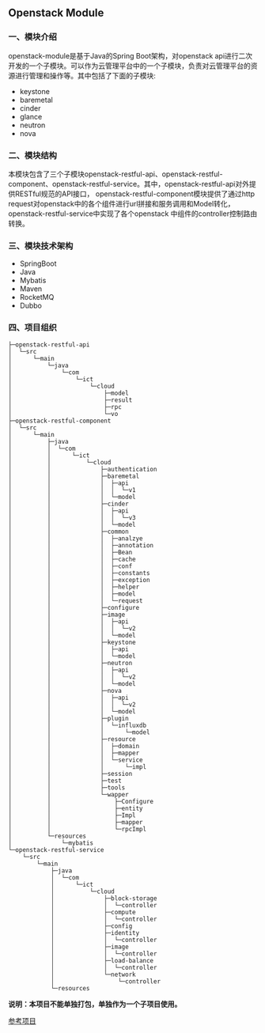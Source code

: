 ## Openstack Module

### 一、模块介绍

openstack-module是基于Java的Spring Boot架构，对openstack api进行二次开发的一个子模块。可以作为云管理平台中的一个子模块，负责对云管理平台的资源进行管理和操作等。其中包括了下面的子模块:
- keystone
- baremetal
- cinder
- glance
- neutron
- nova

### 二、模块结构

本模块包含了三个子模块openstack-restful-api、openstack-restful-component、openstack-restful-service。其中，openstack-restful-api对外提供RESTful规范的API接口，
openstack-restful-component模块提供了通过http request对openstack中的各个组件进行url拼接和服务调用和Model转化，openstack-restful-service中实现了各个openstack
中组件的controller控制路由转换。

### 三、模块技术架构

- SpringBoot
- Java
- Mybatis
- Maven
- RocketMQ
- Dubbo

### 四、项目组织

```
├─openstack-restful-api
│  └─src
│      └─main
│          └─java
│              └─com
│                  └─ict
│                      └─cloud
│                          ├─model
│                          ├─result
│                          ├─rpc
│                          └─vo
├─openstack-restful-component
│  └─src
│      └─main
│          ├─java
│          │  └─com
│          │      └─ict
│          │          └─cloud
│          │              ├─authentication
│          │              ├─baremetal
│          │              │  ├─api
│          │              │  │  └─v1
│          │              │  └─model
│          │              ├─cinder
│          │              │  ├─api
│          │              │  │  └─v3
│          │              │  └─model
│          │              ├─common
│          │              │  ├─analzye
│          │              │  ├─annotation
│          │              │  ├─Bean
│          │              │  ├─cache
│          │              │  ├─conf
│          │              │  ├─constants
│          │              │  ├─exception
│          │              │  ├─helper
│          │              │  ├─model
│          │              │  └─request
│          │              ├─configure
│          │              ├─image
│          │              │  ├─api
│          │              │  │  └─v2
│          │              │  └─model
│          │              ├─keystone
│          │              │  ├─api
│          │              │  └─model
│          │              ├─neutron
│          │              │  ├─api
│          │              │  │  └─v2
│          │              │  └─model
│          │              ├─nova
│          │              │  ├─api
│          │              │  │  └─v2
│          │              │  └─model
│          │              ├─plugin
│          │              │  └─influxdb
│          │              │      └─model
│          │              ├─resource
│          │              │  ├─domain
│          │              │  ├─mapper
│          │              │  └─service
│          │              │      └─impl
│          │              ├─session
│          │              ├─test
│          │              ├─tools
│          │              └─wapper
│          │                  ├─Configure
│          │                  ├─entity
│          │                  ├─Impl
│          │                  ├─mapper
│          │                  └─rpcImpl
│          └─resources
│              └─mybatis
└─openstack-restful-service
    └─src
        └─main
            ├─java
            │  └─com
            │      └─ict
            │          └─cloud
            │              ├─block-storage
            │              │  └─controller
            │              ├─compute
            │              │  └─controller
            │              ├─config
            │              ├─identity
            │              │  └─controller
            │              ├─image
            │              │  └─controller
            │              ├─load-balance
            │              │  └─controller
            │              └─network
            │                  └─controller
            └─resources
```
**说明：本项目不能单独打包，单独作为一个子项目使用。**

[参考项目](https://github.com/int32bit/openstack-java-sdk)
